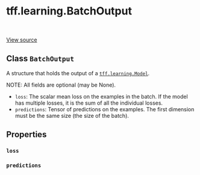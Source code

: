 <div itemscope itemtype="http://developers.google.com/ReferenceObject">
<meta itemprop="name" content="tff.learning.BatchOutput" />
<meta itemprop="path" content="Stable" />
<meta itemprop="property" content="loss"/>
<meta itemprop="property" content="predictions"/>
</div>

# tff.learning.BatchOutput

<table class="tfo-notebook-buttons tfo-api" align="left">
</table>

<a target="_blank" href="http://github.com/tensorflow/federated/tree/master/tensorflow_federated/python/learning/model.py">View
source</a>

## Class `BatchOutput`

A structure that holds the output of a
<a href="../../tff/learning/Model.md"><code>tff.learning.Model</code></a>.

<!-- Placeholder for "Used in" -->

NOTE: All fields are optional (may be None).

-   `loss`: The scalar mean loss on the examples in the batch. If the model has
    multiple losses, it is the sum of all the individual losses.
-   `predictions`: Tensor of predictions on the examples. The first dimension
    must be the same size (the size of the batch).

## Properties

<h3 id="loss"><code>loss</code></h3>

<h3 id="predictions"><code>predictions</code></h3>

